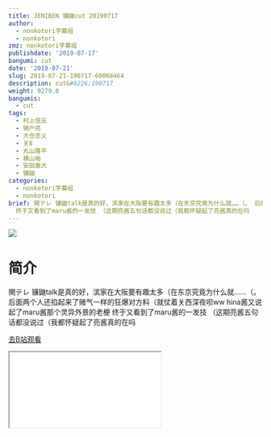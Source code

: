 ```yaml
---
title: JENIBEN 镰鼬cut 20190717
author:
  - nonkotori字幕组
  - nonkotori
zmz: nonkotori字幕组
publishdate: '2019-07-17'
bangumi: cut
date: '2019-07-21'
slug: 2019-07-21-190717-60068464
description: cut&#8226;190717
weight: 9279.0
bangumis:
  - cut
tags:
  - 村上信五
  - 锦户亮
  - 大仓忠义
  - 关8
  - 丸山隆平
  - 横山裕
  - 安田章大
  - 镰鼬
categories:
  - nonkotori字幕组
  - nonkotori
brief: 関テレ 镰鼬talk是真的好，滨家在大阪要有趣太多（在东京究竟为什么就……（。 后面两个人还掐起来了赌气一样的狂爆对方料（就仗着关西深夜呗ww hina酱又说起了maru酱那个灵异外景的老梗
  终于又看到了maru酱的一发技 （这期亮酱五句话都没说过（我都怀疑起了亮酱真的在吗
---
```

![](https://raw.githubusercontent.com/tcgriffith/owaraisite/master/static/tmpimg/293a88266cda1357ce25b6492aa3dedd92c8aaa3.jpg.480.jpg)
# 简介  
関テレ
镰鼬talk是真的好，滨家在大阪要有趣太多（在东京究竟为什么就……（。
后面两个人还掐起来了赌气一样的狂爆对方料（就仗着关西深夜呗ww
hina酱又说起了maru酱那个灵异外景的老梗
终于又看到了maru酱的一发技
（这期亮酱五句话都没说过（我都怀疑起了亮酱真的在吗  

[去B站观看](https://www.bilibili.com/video/av60068464/)
<div class ="resp-container"><iframe class="testiframe" src="//player.bilibili.com/player.html?aid=60068464"", scrolling="no", allowfullscreen="true" > </iframe></div> 
